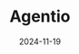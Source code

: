 ---  
layout: startup_page  
title: "Agentio"  
id: "agentio.com"  
permalink: "/agentioagentio.com11192024/"  
website: "https://www.agentio.com/"  
funding_round: "Series A"  
funding_amount: "$12M"  
investors: "Benchmark, Craft Ventures, AlleyCorp"  
about: "Agentio is an ad platform that simplifies and scales creator content advertising. It uses AI to connect brands with creators, automating ad buys on platforms like YouTube and offering superior performance compared to traditional methods. This allows brands to efficiently reach engaged audiences through authentic creator content."  
markets: "Advertising, Marketing Technology, AI, Content Creators, Software"  
hq: "Brooklyn, New York, United States"  
founded_year: "2023"  
linkedin: "https://www.linkedin.com/company/agentio-hq"  
twitter: "https://twitter.com/Agentiohq"  
instagram: ""  
facebook: ""  
crunchbase: "https://www.crunchbase.com/organization/agentio"  
pitchbook: "https://pitchbook.com/profiles/company/528472-90"  

date_display: "19-Nov-2024"  
date: "2024-11-19"

# SEO Optimization  
meta_title: "Agentio - Series A Funding ($12M)"  
meta_description: "Agentio, Agentio is an ad platform that simplifies and scales creator content advertising. It uses AI to connect brands with creators, automating ad buys on pl..."  
meta_keywords: "Agentio, Advertising, Marketing Technology, AI, Content Creators, Software, Series A funding"  
canonical_url: "https://startup.projectstartups.com/agentioagentio.com11192024/"  
---